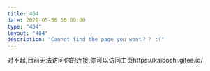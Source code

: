 ```yaml
---
title: 404
date: 2020-05-30 00:00:00
type: "404"
layout: "404"
description: "Cannot find the page you want？？ :("
---
```

  
<html>  
  <head>
  </head>
  <body>
    对不起,目前无法访问你的连接,你可以访问主页https://kaiboshi.gitee.io/
    </body>
</html>